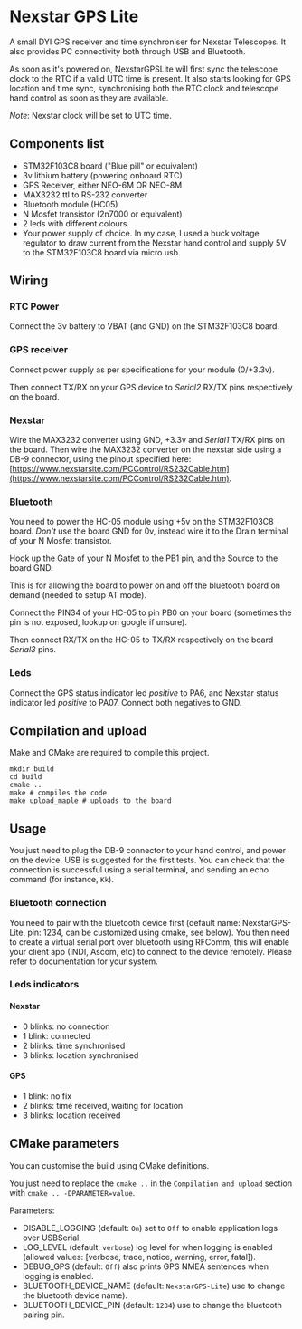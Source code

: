 # Nexstar GPS Lite

A small DYI GPS receiver and time synchroniser for Nexstar Telescopes.
It also provides PC connectivity both through USB and Bluetooth.

As soon as it's powered on, NexstarGPSLite will first sync the telescope clock to the RTC if a valid UTC time is present. It also starts looking for GPS location and time sync, synchronising both the RTC clock and telescope hand control as soon as they are available.

*Note*: Nexstar clock will be set to UTC time.


## Components list

 - STM32F103C8 board ("Blue pill" or equivalent)
 - 3v lithium battery (powering onboard RTC)
 - GPS Receiver, either NEO-6M OR NEO-8M
 - MAX3232 ttl to RS-232 converter
 - Bluetooth module (HC05)
 - N Mosfet transistor (2n7000 or equivalent)
 - 2 leds with different colours.
 - Your power supply of choice. In my case, I used a buck voltage regulator to draw current from the Nexstar hand control and supply 5V to the STM32F103C8 board via micro usb.

## Wiring

### RTC Power

Connect the 3v battery to VBAT (and GND) on the STM32F103C8 board.

### GPS receiver

Connect power supply as per specifications for your module (0/+3.3v).

Then connect TX/RX on your GPS device to *Serial2* RX/TX pins respectively on the board.

### Nexstar

Wire the MAX3232 converter using GND, +3.3v and *Serial1* TX/RX pins on the board. Then wire the MAX3232 converter on the nexstar side using a DB-9 connector, using the pinout specified here: [https://www.nexstarsite.com/PCControl/RS232Cable.htm](https://www.nexstarsite.com/PCControl/RS232Cable.htm).

### Bluetooth

You need to power the HC-05 module using +5v on the STM32F103C8 board. *Don't* use the board GND for 0v, instead wire it to the Drain terminal of your N Mosfet transistor.

Hook up the Gate of your N Mosfet to the PB1 pin, and the Source to the board GND.

This is for allowing the board to power on and off the bluetooth board on demand (needed to setup AT mode).

Connect the PIN34 of your HC-05 to pin PB0 on your board (sometimes the pin is not exposed, lookup on google if unsure).

Then connect RX/TX on the HC-05 to TX/RX respectively on the board *Serial3* pins.

### Leds

Connect the GPS status indicator led *positive* to PA6, and Nexstar status indicator led *positive* to PA07. Connect both negatives to GND.

## Compilation and upload

Make and CMake are required to compile this project.

```
mkdir build
cd build
cmake ..
make # compiles the code
make upload_maple # uploads to the board
```

## Usage

You just need to plug the DB-9 connector to your hand control, and power on the device. USB is suggested for the first tests. You can check that the connection is successful using a serial terminal, and sending an echo command (for instance, `Kk`).

### Bluetooth connection

You need to pair with the bluetooth device first (default name: NexstarGPS-Lite, pin: 1234, can be customized using cmake, see below). You then need to create a virtual serial port over bluetooth using RFComm, this will enable your client app (INDI, Ascom, etc) to connect to the device remotely. Please refer to documentation for your system.

### Leds indicators

#### Nexstar
 - 0 blinks: no connection
 - 1 blink: connected
 - 2 blinks: time synchronised
 - 3 blinks: location synchronised

#### GPS
 - 1 blink: no fix
 - 2 blinks: time received, waiting for location
 - 3 blinks: location received

## CMake parameters

You can customise the build using CMake definitions.

You just need to replace the `cmake ..` in the `Compilation and upload` section with `cmake .. -DPARAMETER=value`.

Parameters:

 - DISABLE_LOGGING (default: `On`) set to `Off` to enable application logs over USBSerial.
 - LOG_LEVEL (default: `verbose`) log level for when logging is enabled (allowed values: [verbose, trace, notice, warning, error, fatal]).
 - DEBUG_GPS (default: `Off`) also prints GPS NMEA sentences when logging is enabled.
 - BLUETOOTH_DEVICE_NAME (default: `NexstarGPS-Lite`) use to change the bluetooth device name).
 - BLUETOOTH_DEVICE_PIN (default: `1234`) use to change the bluetooth pairing pin.

